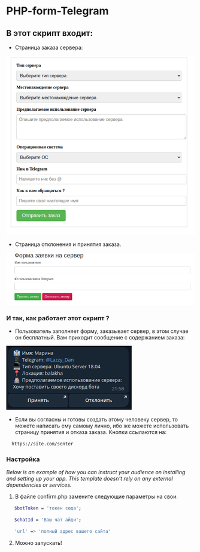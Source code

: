# PHP-form-Telegram


## В этот скрипт входит: 

* Страница заказа сервера:

![Screenshot](project-photo.png)

* Страница отклонения и принятия заказа.

![Screenshot](project-photo2.png)

### И так, как работает этот скрипт ?
* Пользователь заполняет форму, заказывает сервер, в этом случае он бесплатный. Вам приходит сообщение с содержанием заказа:

![Screenshot](zakaz.png)

* Если вы согласны и готовы создать этому человеку сервер, то можете написать ему самому лично, ибо же можете использовать страницу принятия и отказа заказа. Кнопки ссылаются на:
 
```sh
  https://site.com/senter
  ```
  
  ### Настройка

_Below is an example of how you can instruct your audience on installing and setting up your app. This template doesn't rely on any external dependencies or services._

1. В файле confirm.php замените следующие параметры на свои:
```sh
   $botToken = 'токен сюда';
   ```
```sh
   $chatId = 'Ваш чат айди';
   ```
```sh
   'url' => 'полный адрес вашего сайта'
   ```
2. Можно запускать!
